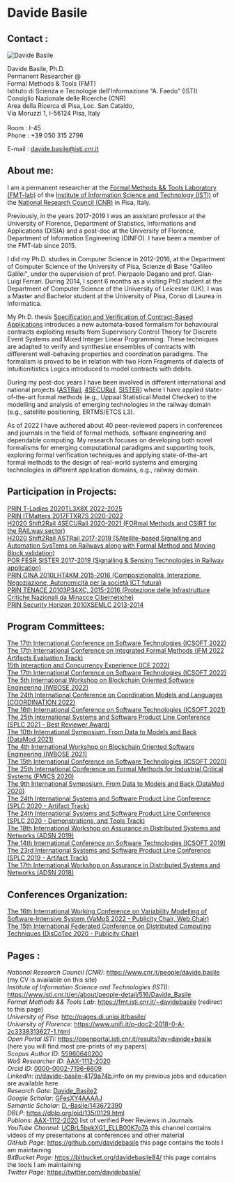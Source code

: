 # Davide Basile 

## Contact :

![Davide Basile](https://publications.cnr.it/api/v1/author/image/davide.basile)

Davide Basile, Ph.D.<br/>
Permanent Researcher @<br/>
Formal Methods &amp; Tools (FMT)<br/>
Istituto di Scienza e Tecnologie dell&#039;Informazione “A. Faedo” (ISTI)<br/>
Consiglio Nazionale delle Ricerche (CNR)<br/>
Area della Ricerca di Pisa, Loc. San Cataldo,<br/>
Via Moruzzi 1, I-56124 Pisa, Italy<br/>
<br/>
Room : I-45<br/>
Phone : +39 050 315 2796<br/>

E-mail : <a href="mailto:&#100;&#97;&#118;&#105;&#100;&#101;&#46;&#98;&#97;&#115;&#105;&#108;&#101;&#64;&#105;&#115;&#116;&#105;&#46;&#99;&#110;&#114;&#46;&#105;&#116;" class="mail" title="&#100;&#97;&#118;&#105;&#100;&#101;&#46;&#98;&#97;&#115;&#105;&#108;&#101;&#64;&#105;&#115;&#116;&#105;&#46;&#99;&#110;&#114;&#46;&#105;&#116;">&#100;&#97;&#118;&#105;&#100;&#101;&#46;&#98;&#97;&#115;&#105;&#108;&#101;&#64;&#105;&#115;&#116;&#105;&#46;&#99;&#110;&#114;&#46;&#105;&#116;</a> <br/>

## About me: 

I am a permanent researcher at the <a href="https://www.fmt.isti.cnr.it/">Formal Methods && Tools Laboratory (FMT-lab)</a> of the <a href="https://www.isti.cnr.it/en/">Institute of Information Science and Technology (ISTI)</a> of the <a href="https://www.cnr.it/en">National Research Council (CNR)</a> in Pisa, Italy. 

Previously, in the years 2017-2019 I was an assistant professor at the University of Florence, Department of Statistics, Informations and Applications (DISIA) and a post-doc at the University of Florence, Department of Information Engineering (DINFO). I have been a member of the FMT-lab since 2015.

I did my Ph.D. studies in Computer Science in 2012-2016, at the Department of Computer Science of the University of Pisa, Scienze di Base "Galileo Galilei", under the supervision of prof. Pierpaolo Degano and prof. Gian-Luigi Ferrari. During 2014, I spent 6 months as a visiting PhD student at the Department of Computer Science of the University of Leicester (UK). I was a Master and Bachelor student at the  University of Pisa, Corso di Laurea in Informatica.

My Ph.D. thesis <a href="https://etd.adm.unipi.it/t/etd-05232016-100710/">Specification and Verification of Contract-Based Applications</a> introduces a new automata-based formalism for behavioural contracts exploiting results from Supervisory Control Theory for Discrete Event Systems and Mixed Integer Linear Programming. These techniques are adapted to verify and synthesise ensembles of contracts with differerent well-behaving properties and coordination paradigms. The formalism is proved to be in relation with two Horn Fragments of dialects of Intuitionitistics Logics introduced to model contracts with debits. 

During my post-doc years I have been involved in different international and national projects (<a href="http://www.astrail.eu/">ASTRail</a>, <a href="https://www.4securail.eu/">4SECURail</a>, <a href="https://www.progetto-sister.com">SISTER</a>) where I have applied state-of-the-art formal methods (e.g., Uppaal Statistical Model Checker) to the modelling and analysis of emerging technologies in the railway domain (e.g., satellite positioning, ERTMS/ETCS L3).

As of 2022 I have authored about 40 peer-reviewed papers in conferences and journals in the field of formal methods, software engineering and dependable computing. 
My research focuses on developing both novel formalisms for emerging computational paradigms and supporting tools, exploring formal verification techniques and applying state-of-the-art formal methods to the design of real-world systems and emerging technologies in different application domains, e.g., railway domain. 

## Participation in Projects:


<a href="https://t-ladies.di.unimi.it/">PRIN T-Ladies 2020TL3X8X 2022-2025</a><br>
<a href="http://itmatters.imtlucca.it/">PRIN ITMatters 2017FTXR7S 2020-2022</a><br>
<a href="https://www.4securail.eu/">H2020 Shift2Rail 4SECURail 2020-2021 (FORmal Methods and CSIRT for the RAILway sector)</a><br>
<a href="https://www.astral-project.eu/">H2020 Shift2Rail ASTRail 2017-2019 (SAtellite-based Signalling and Automation SysTems on Railways along with
Formal Method and Moving Block validation)</a><br>
<a href="https://www.progetto-sister.com/">POR FESR SISTER 2017-2019 (Signalling & Sensing Technologies in Railway application) </a><br>
<a href="https://web.archive.org/web/20210117150107/http://sysma.imtlucca.it/cina/doku.php">PRIN CINA 2010LHT4KM  2015-2016 (Composizionalità, Interazione, Negoziazione, Autonomicità per la società
ICT futura)</a><br>
<a href="https://securitylab.disi.unitn.it/doku.php?id=tenace#tenace_project">PRIN TENACE 20103P34XC, 2015-2016 (Protezione delle Infrastrutture Critiche Nazionali da Minacce Cibernetiche)</a><br>
<a href="http://attiministeriali.miur.it/media/204097/graduatorie_finali_area1.pdf">PRIN Security Horizon 2010XSEMLC 2013-2014</a>

## Program Committees:


<a href="https://icsoft.scitevents.org/?y=2022">The 17th International Conference on Software Technologies (ICSOFT 2022)</a><br>
<a href="https://ifm22.si.usi.ch/pages/committees/">The 17th International Conference on integrated Formal Methods (iFM 2022 Artifacts Evaluation Track)</a><br>
<a href="https://www.discotec.org/2022/ice">15th Interaction and Concurrency Experience (ICE 2022)</a><br>
<a href="https://icsoft.scitevents.org/ProgramCommittee.aspx">The 17th International Conference on Software Technologies (ICSOFT 2022)</a><br>
<a href="https://www.agile-group.org/iwbose2022/">The 5th International Workshop on Blockchain Oriented Software Engineering (IWBOSE 2022)</a><br>
<a href="https://www.discotec.org/2022/coordination.html">The 24th International Conference on Coordination Models and Languages (COORDINATION 2022)</a><br>
<a href="https://icsoft.scitevents.org/?y=2021">The 16th International Conference on Software Technologies (ICSOFT 2021)</a><br>
<a href="https://splc2021.net/">The 25th International Systems and Software Product Line Conference (SPLC 2021 - Best Reviewer Award)</a><br>
<a href="https://datamod2021.github.io/">The 10th International Symposium, From Data to Models and Back (DataMod 2021)</a><br>
<a href="https://www.agile-group.org/iwbose2021/">The 4th International Workshop on Blockchain Oriented Software Engineering (IWBOSE 2021)</a><br>
<a href="https://icsoft.scitevents.org/?y=2020">The 15th International Conference on Software Technologies (ICSOFT 2020)</a><br>
<a href="https://fmics20.ait.ac.at/">The 25th International Conference on Formal Methods for Industrial Critical Systems (FMICS 2020)</a><br>
<a href="https://datamod2020.github.io/">The 9th International Symposium, From Data to Models and Back (DataMod 2020)</a><br>
<a href="https://splc2020.net/program-committees/">The 24th International Systems and Software Product Line Conference (SPLC 2020 - Artifact Track)</a><br>
<a href="https://splc2020.net/program-committees/">The 24th International Systems and Software Product Line Conference (SPLC 2020 - Demonstrations, and Tools Track)</a><br>
<a href="http://adsn.net.info.hiroshima-cu.ac.jp/">The 18th International Workshop on Assurance in Distributed Systems and Networks (ADSN 2019) </a><br>
<a href="https://icsoft.scitevents.org/?y=2019">The 14th International Conference on Software Technologies (ICSOFT 2019)</a><br>
<a href="http://kishi-lab.sakura.ne.jp/splc2019/program-committees/">The 23rd International Systems and Software Product Line Conference (SPLC 2019 - Artifact Track) </a><br>
<a href="https://ieeexplore.ieee.org/abstract/document/8560000">The 17th International Workshop on Assurance in Distributed Systems and Networks (ADSN 2018) </a>


## Conferences Organization:

<a href="https://vamos2022.isti.cnr.it/vamosorganisation">The 16th International Working Conference on Variability Modelling of Software-Intensive System (VaMoS 2022 - Publicity Chair, Web Chair) </a><br>
<a href="https://www.discotec.org/2020/">The 15th International Federated Conference on Distributed Computing Techniques (DisCoTec 2020 - Publicity Chair) </a><br>

##  Pages :

<em>National Research Council (CNR)</em>: <a href="https://www.cnr.it/people/davide.basile" class="urlextern" target="_blank" title="https://www.cnr.it/people/davide.basile" rel="ugc nofollow noopener">https://www.cnr.it/people/davide.basile</a>  (my CV is available on this site)<br>
<em>Institute of Information Science and Technologies (ISTI)</em>: <a href="https://www.isti.cnr.it/en/about/people-detail/516/Davide_Basile" class="urlextern" target="_blank" title="https://www.isti.cnr.it/en/about/people-detail/516/Davide_Basile" rel="ugc nofollow noopener">https://www.isti.cnr.it/en/about/people-detail/516/Davide_Basile</a><br>
<em>Formal Methods && Tools Lab</em>: <a href="https://fmt.isti.cnr.it/~davidebasile" class="urlextern" target="_blank" rel="ugc nofollow noopener">https://fmt.isti.cnr.it/~davidebasile</a>  (redirect to this page)<br>
<em>University of Pisa</em>: <a href="http://pages.di.unipi.it/basile/" class="urlextern" target="_blank" title="http://pages.di.unipi.it/basile/" rel="ugc nofollow noopener">http://pages.di.unipi.it/basile/</a><br>
<em>University of Florence</em>: <a href="https://web.archive.org/web/20210118104605/https://www.unifi.it/p-doc2-2018-0-A-2c3338313627-1.html" class="urlextern" target="_blank" title="https://www.unifi.it/p-doc2-2018-0-A-2c3338313627-1.html" rel="ugc nofollow noopener">https://www.unifi.it/p-doc2-2018-0-A-2c3338313627-1.html</a><br>
<em>Open Portal ISTI:</em> <a href="https://openportal.isti.cnr.it/results?qv=davide+basile" class="urlextern" target="_blank" rel="ugc nofollow noopener">
https://openportal.isti.cnr.it/results?qv=davide+basile</a>  (here you will find most pre-prints of my papers)<br>
<em>Scopus Author ID</em>: <a href="http://www.scopus.com/authid/detail.url?authorId=55960640200" class="urlextern" target="_blank" title="http://www.scopus.com/authid/detail.url?authorId=55960640200" rel="ugc nofollow noopener">55960640200 </a><br>
<em>WoS Researcher ID</em>: <a href="http://www.researcherid.com/rid/AAX-1112-2020" class="urlextern" target="_blank" title="http://www.researcherid.com/rid/AAX-1112-2020" rel="ugc nofollow noopener">AAX-1112-2020 </a><br>
<em>Orcid ID</em>: <a href="http://orcid.org/0000-0002-7196-6609" class="urlextern" target="_blank" title="http://orcid.org/0000-0002-7196-6609" rel="ugc nofollow noopener">0000-0002-7196-6609 </a><br>
<em>LinkedIn</em>: <a href="https://www.linkedin.com/in/davide-basile-4179a74b" class="urlextern" target="_blank" title="https://www.linkedin.com/in/davide-basile-4179a74b" rel="ugc nofollow noopener">in/davide-basile-4179a74b </a>  info on my previous jobs and education are available here<br>
<em>Research Gate</em>: <a href="http://www.researchgate.net/profile/Davide_Basile2" class="urlextern" target="_blank" title="http://www.researchgate.net/profile/Davide_Basile2" rel="ugc nofollow noopener">Davide_Basile2 </a><br>
<em>Google Scholar</em>: <a href="http://scholar.google.it/citations?user=GFesXY4AAAAJ" class="urlextern" target="_blank" title="http://scholar.google.it/citations?user=GFesXY4AAAAJ" rel="ugc nofollow noopener">GFesXY4AAAAJ </a><br>
<em>Semantic Scholar</em>: <a href="https://www.semanticscholar.org/author/D.-Basile/143672390" class="urlextern" target="_blank"  rel="ugc nofollow noopener">D.-Basile/143672390 </a><br>
<em>DBLP</em>: <a href="https://dblp.org/pid/135/0129.html" class="urlextern" target="_blank" rel="ugc nofollow noopener">https://dblp.org/pid/135/0129.html</a><br>
<em>Publons</em>: <a href="https://publons.com/researcher/3816518/davide-basile/peer-review/">AAX-1112-2020</a> list of verified Peer Reviews in Journals<br>
<em>YouTube Channel</em>: <a href="https://www.youtube.com/channel/UCBrL5bekXG1_ELLB00K7o7A" class="urlextern" target="_blank" title="https://www.youtube.com/channel/UCBrL5bekXG1_ELLB00K7o7A" rel="ugc nofollow noopener">UCBrL5bekXG1_ELLB00K7o7A</a> this channel contains videos of my presentations at conferences and other material <br>
<em>GitHub Page</em>: <a href="https://github.com/davidebasile" class="urlextern" target="_blank" title="https://github.com/davidebasile" rel="ugc nofollow noopener">https://github.com/davidebasile</a>  this page contains the tools I am maintaining <br>
<em>BitBucket Page:</em> <a href="https://bitbucket.org/davidebasile84/" class="urlextern" target="_blank" title="https://bitbucket.org/davidebasile/" rel="ugc nofollow noopener">https://bitbucket.org/davidebasile84/</a> this page contains the tools I am maintaining <br>
<em>Twitter Page:</em> <a href="https://twitter.com/davidebasile/" class="urlextern" target="_blank" title="https://twitter.com/davidebasile/" rel="ugc nofollow noopener">
https://twitter.com/davidebasile/</a>




